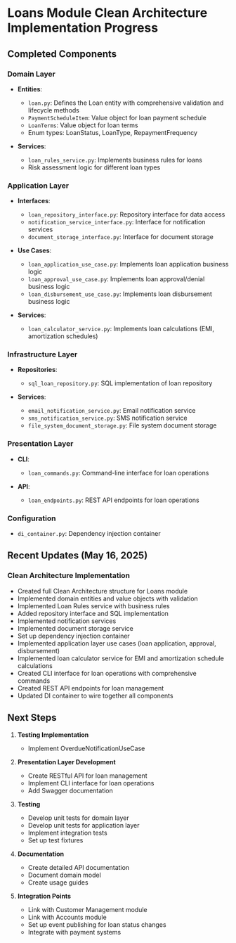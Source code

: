 # Loans Module Clean Architecture Implementation Progress

## Completed Components

### Domain Layer
- **Entities**:
  - `loan.py`: Defines the Loan entity with comprehensive validation and lifecycle methods
  - `PaymentScheduleItem`: Value object for loan payment schedule
  - `LoanTerms`: Value object for loan terms
  - Enum types: LoanStatus, LoanType, RepaymentFrequency

- **Services**:
  - `loan_rules_service.py`: Implements business rules for loans
  - Risk assessment logic for different loan types

### Application Layer
- **Interfaces**:
  - `loan_repository_interface.py`: Repository interface for data access
  - `notification_service_interface.py`: Interface for notification services
  - `document_storage_interface.py`: Interface for document storage

- **Use Cases**:
  - `loan_application_use_case.py`: Implements loan application business logic
  - `loan_approval_use_case.py`: Implements loan approval/denial business logic
  - `loan_disbursement_use_case.py`: Implements loan disbursement business logic

- **Services**:
  - `loan_calculator_service.py`: Implements loan calculations (EMI, amortization schedules)

### Infrastructure Layer
- **Repositories**:
  - `sql_loan_repository.py`: SQL implementation of loan repository

- **Services**:
  - `email_notification_service.py`: Email notification service
  - `sms_notification_service.py`: SMS notification service
  - `file_system_document_storage.py`: File system document storage

### Presentation Layer
- **CLI**:
  - `loan_commands.py`: Command-line interface for loan operations

- **API**:
  - `loan_endpoints.py`: REST API endpoints for loan operations

### Configuration
- `di_container.py`: Dependency injection container

## Recent Updates (May 16, 2025)

### Clean Architecture Implementation
- Created full Clean Architecture structure for Loans module
- Implemented domain entities and value objects with validation
- Implemented Loan Rules service with business rules
- Added repository interface and SQL implementation
- Implemented notification services
- Implemented document storage service
- Set up dependency injection container
- Implemented application layer use cases (loan application, approval, disbursement)
- Implemented loan calculator service for EMI and amortization schedule calculations
- Created CLI interface for loan operations with comprehensive commands
- Created REST API endpoints for loan management
- Updated DI container to wire together all components

## Next Steps

1. **Testing Implementation**
   - Implement OverdueNotificationUseCase

2. **Presentation Layer Development**
   - Create RESTful API for loan management
   - Implement CLI interface for loan operations
   - Add Swagger documentation

3. **Testing**
   - Develop unit tests for domain layer
   - Develop unit tests for application layer
   - Implement integration tests
   - Set up test fixtures

4. **Documentation**
   - Create detailed API documentation
   - Document domain model
   - Create usage guides

5. **Integration Points**
   - Link with Customer Management module
   - Link with Accounts module
   - Set up event publishing for loan status changes
   - Integrate with payment systems
